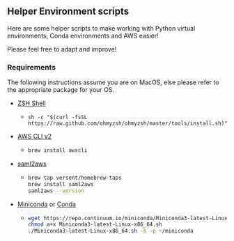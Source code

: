 ## Helper Environment scripts


Here are some helper scripts to make working with Python virtual environments, Conda environments and AWS easier!

Please feel free to adapt and improve! 

### Requirements
The following instructions assume you are on MacOS, else please refer to the appropriate package for your OS.

- [ZSH Shell](https://ohmyz.sh/#install)
  - ```
    sh -c "$(curl -fsSL https://raw.github.com/ohmyzsh/ohmyzsh/master/tools/install.sh)"
    ```
- [AWS CLI v2](https://docs.aws.amazon.com/cli/latest/userguide/install-cliv2.html)
  - ```bash
    brew install awscli
    ```
- [saml2aws](https://github.com/Versent/saml2aws)
  - ```bash
    brew tap versent/homebrew-taps
    brew install saml2aws
    saml2aws --version
    ```
- [Miniconda](https://repo.anaconda.com/archive/) or [Conda](https://docs.anaconda.com/anaconda/install/mac-os/) 
  - ```bash
    wget https://repo.continuum.io/miniconda/Miniconda3-latest-Linux-x86_64.sh
    chmod a+x Miniconda3-latest-Linux-x86_64.sh
    ./Miniconda3-latest-Linux-x86_64.sh -b -p ~/miniconda
    ```

